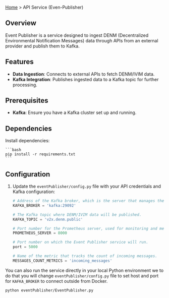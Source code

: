 [Home](../README.md) > API Service (Even-Publisher)

## Overview

Event Publisher is a service designed to ingest DENM (Decentralized Environmental Notification Messages) data through APIs from an external provider and publish them to Kafka.

## Features

- **Data Ingestion**: Connects to external APIs to fetch DENM/IVIM data.
- **Kafka Integration**: Publishes ingested data to a Kafka topic for further processing.

## Prerequisites

- **Kafka**: Ensure you have a Kafka cluster set up and running.

## Dependencies

Install dependencies:

    ```bash
    pip install -r requirements.txt
    ```

## Configuration

1. Update the `eventPublisher/config.py` file with your API credentials and Kafka configuration:

    ```python
    # Address of the Kafka broker, which is the server that manages the Kafka cluster.
    KAFKA_BROKER = 'kafka:29092'

    # The Kafka topic where DENM/IVIM data will be published.
    KAFKA_TOPIC = 'v2x.denm.public'

    # Port number for the Prometheus server, used for monitoring and metrics.
    PROMETHEUS_SERVER = 8000

    # Port number on which the Event Publisher service will run.
    port = 5000

    # Name of the metric that tracks the count of incoming messages.
    MESSAGES_COUNT_METRICS = 'incoming_messages'
    ```

You can also run the service directly in your local Python environment we to do that you will change `eventPublisher/config.py` file to set host and port for `KAFKA_BROKER` to connect outside from Docker.

```bash
python eventPublisher/EventPublisher.py
```
